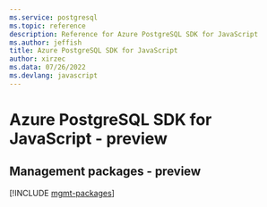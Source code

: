 ```yaml
---
ms.service: postgresql
ms.topic: reference
description: Reference for Azure PostgreSQL SDK for JavaScript
ms.author: jeffish
title: Azure PostgreSQL SDK for JavaScript
author: xirzec
ms.data: 07/26/2022
ms.devlang: javascript
---
```

# Azure PostgreSQL SDK for JavaScript - preview

## Management packages - preview
[!INCLUDE [mgmt-packages](postgresql-mgmt-index.md)]